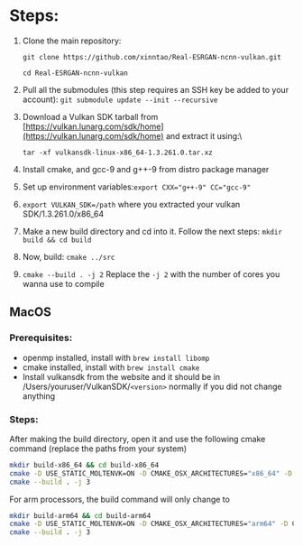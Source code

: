 # Steps:

1. Clone the main repository:

   `git clone https://github.com/xinntao/Real-ESRGAN-ncnn-vulkan.git`

   `cd Real-ESRGAN-ncnn-vulkan`

2. Pull all the submodules (this step requires an SSH key be added to your account):
   `git submodule update --init --recursive`
3. Download a Vulkan SDK tarball from [https://vulkan.lunarg.com/sdk/home](https://vulkan.lunarg.com/sdk/home) and extract it using:\

   `tar -xf vulkansdk-linux-x86_64-1.3.261.0.tar.xz`

4. Install cmake, and gcc-9 and g++-9 from distro package manager
5. Set up environment variables:`export CXX="g++-9" CC="gcc-9"`
6. `export VULKAN_SDK=/path` where you extracted your vulkan SDK/1.3.261.0/x86_64
7. Make a new build directory and cd into it. Follow the next steps: `mkdir build && cd build`
8. Now, build: `cmake ../src`
9. `cmake --build . -j 2` Replace the `-j 2` with the number of cores you wanna use to compile

## MacOS

### Prerequisites:

- openmp installed, install with `brew install libomp`
- cmake installed, install with `brew install cmake`
- Install vulkansdk from the website and it should be in /Users/youruser/VulkanSDK/`<version>` normally if you did not change anything

### Steps:

After making the build directory, open it and use the following cmake command (replace the paths from your system)

```bash
mkdir build-x86_64 && cd build-x86_64
cmake -D USE_STATIC_MOLTENVK=ON -D CMAKE_OSX_ARCHITECTURES="x86_64" -D OpenMP_C_FLAGS="-Xclang -fopenmp" -D OpenMP_CXX_FLAGS="-Xclang -fopenmp" -D OpenMP_C_LIB_NAMES="libomp" -D OpenMP_CXX_LIB_NAMES="libomp" -D OpenMP_libomp_LIBRARY="/opt/homebrew/opt/libomp/lib/libomp.a" -D Vulkan_INCLUDE_DIR="./VulkanSDK/*/MoltenVK/include" -D Vulkan_LIBRARY=./VulkanSDK/*/MoltenVK/MoltenVK.xcframework/macos-arm64_x86_64/libMoltenVK.a ../src
cmake --build . -j 3
```

For arm processors, the build command will only change to

```bash
mkdir build-arm64 && cd build-arm64
cmake -D USE_STATIC_MOLTENVK=ON -D CMAKE_OSX_ARCHITECTURES="arm64" -D CMAKE_CROSSCOMPILING=ON -D CMAKE_SYSTEM_PROCESSOR=arm64 -D OpenMP_C_FLAGS="-Xclang -fopenmp" -D OpenMP_CXX_FLAGS="-Xclang -fopenmp" -D OpenMP_C_LIB_NAMES="libomp" -D OpenMP_CXX_LIB_NAMES="libomp" -D OpenMP_libomp_LIBRARY="/opt/homebrew/opt/libomp/lib/libomp.a" -D Vulkan_INCLUDE_DIR="../VulkanSDK/1.3.261.1/MoltenVK/include" -D Vulkan_LIBRARY="../VulkanSDK/1.3.261.1/MoltenVK/MoltenVK.xcframework/macos-arm64_x86_64/libMoltenVK.a" ../src
cmake --build . -j 3
```
